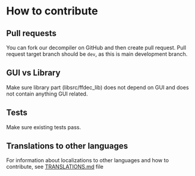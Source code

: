 # How to contribute

## Pull requests
You can fork our decompiler on GitHub and then create pull request.
Pull request target branch should be `dev`, as this is main development branch.

## GUI vs Library
Make sure library part (libsrc/ffdec_lib) does not depend on GUI and does not contain anything GUI related.

## Tests
Make sure existing tests pass.

## Translations to other languages
For information about localizations to other languages and how to contribute, see [TRANSLATIONS.md](TRANSLATIONS.md) file